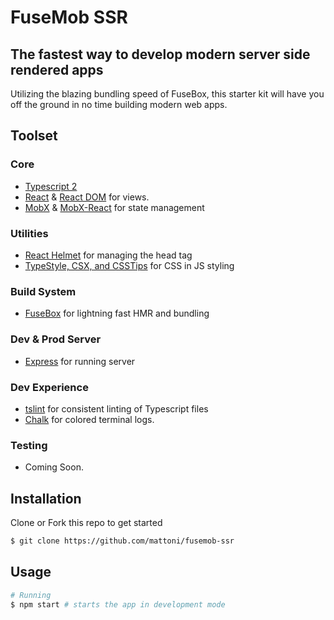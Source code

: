 # FuseMob SSR
## The fastest way to develop modern server side rendered apps

Utilizing the blazing bundling speed of FuseBox, this starter kit will have you off the ground in no time building modern web apps.

## Toolset

### Core
 - [Typescript 2](https://typescriptlang.org)
 - [React](https://github.com/facebook/react) & [React DOM](https://github.com/facebook/react) for views.
 - [MobX](https://github.com/mobxjs/mobx) & [MobX-React](https://github.com/mobxjs/mobx-react) for state management 
 
 ### Utilities
 - [React Helmet](https://github.com/nfl/react-helmet) for managing the head tag
 - [TypeStyle, CSX, and CSSTips](http://typestyle.io/) for CSS in JS styling

 ### Build System
 - [FuseBox](http://fuse-box.org) for lightning fast HMR and bundling

 ### Dev & Prod Server
 - [Express](https://github.com/expressjs/express) for running server

 ### Dev Experience
 - [tslint](https://github.com/palantir/tslint) for consistent linting of Typescript files
 - [Chalk](https://github.com/chalk/chalk) for colored terminal logs.

 ### Testing
 - Coming Soon.

## Installation
Clone or Fork this repo to get started
```bash
$ git clone https://github.com/mattoni/fusemob-ssr
```

 ## Usage
 ```bash
 # Running
 $ npm start # starts the app in development mode
 ```
